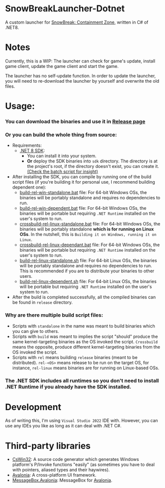 # SnowBreakLauncher-Dotnet
 A custom launcher for [SnowBreak: Containment Zone](https://snowbreak.amazingseasun.com/), written in C# of .NET8.
 

# Notes
 Currently, this is a WIP: The launcher can check for game's update, install game client, update the game client and start the game.
 
 The launcher has no self-update function. In order to update the launcher, you will need to re-download the launcher by yourself and overwrite the old files.
 
 
# Usage:
### You can download the binaries and use it in [Release page](../../releases/latest)
### Or you can build the whole thing from source:
- Requirements:
  - [.NET 8 SDK](https://dotnet.microsoft.com/en-us/download/dotnet/8.0):
    - You can install it into your system.
    - **Or** deploy the SDK binaries into `sdk` directory. The directory is at the project's root, if the directory doesn't exist, you can create it. [(Check the batch script for insight)](build-rel-win-standalone.bat#L10)
- After installing the SDK, you can compile by running one of the build script files (if you're building it for personal use, I recommend building dependent one):
  - [build-rel-win-standalone.bat](build-rel-win-standalone.bat) file: For 64-bit Windows OSs, the binaries will be portably standalone and requires no dependencies to run.
  - [build-rel-win-dependent.bat](build-rel-win-dependent.bat.sh) file: For 64-bit Windows OSs, the binaries will be portable but requiring `.NET Runtime` installed on the user's system to run.
  - [crossbuild-rel-linux-standalone.bat](crossbuild-rel-linux-standalone.bat) file: For 64-bit Windows OSs, the binaries will be portably standalone **which is for running on Linux OSs**. In the nutshell, this is `Building it on Windows, running it on Linux`.
  - [crossbuild-rel-linux-dependant.bat](crossbuild-rel-linux-dependant.bat) file: For 64-bit Windows OSs, the binaries will be portable but requiring `.NET Runtime` installed on the user's system to run.
  - [build-rel-linux-standalone.sh](build-rel-linux-standalone.sh) file: For 64-bit Linux OSs, the binaries will be portably standalone and requires no dependencies to run. This is recommended if you are to distribute your binaries to other users.
  - [build-rel-linux-dependent.sh](build-rel-linux-dependent.sh) file: For 64-bit Linux OSs, the binaries will be portable but requiring `.NET Runtime` installed on the user's system to run.
- After the build is completed successfully, all the compiled binaries can be found in `release` directory.

### Why are there multiple build script files:
- Scripts with `standalone` in the name was meant to build binaries which you can give to others.
- Scripts with `build` was meant to implies the script "should" produce the same kernel-targeting binaries as the OS invoked the script. `Crossbuild` means the opposite, produce different kernel-targeting binaries from the OS invoked the script.
- Scripts with `rel` means building `release` binaries (meant to be distributed). `rel-<OS>` means release to be run on the target OS, for instance, `rel-linux` means binaries are for running on Linux-based OSs.
### The .NET SDK includes all runtimes so you don't need to install .NET Runtime if you already have the SDK installed.

# Development
As of writing this, I'm using `Visual Studio 2022` IDE with. However, you can use any IDEs you like as long as it can deal with .NET C#.


# Third-party libraries
- [CsWin32](https://github.com/Microsoft/CsWin32): A source code generator which generates Windows platform's P/Invoke functions "easily" (as sometimes you have to deal with pointers, aliased types and their haywires).
- [Avalonia](https://github.com/AvaloniaUI/Avalonia): A cross-platform UI framework.
- [MessageBox.Avalonia](https://github.com/AvaloniaCommunity/MessageBox.Avalonia): MessageBox for [Avalonia](https://github.com/AvaloniaUI/Avalonia).
